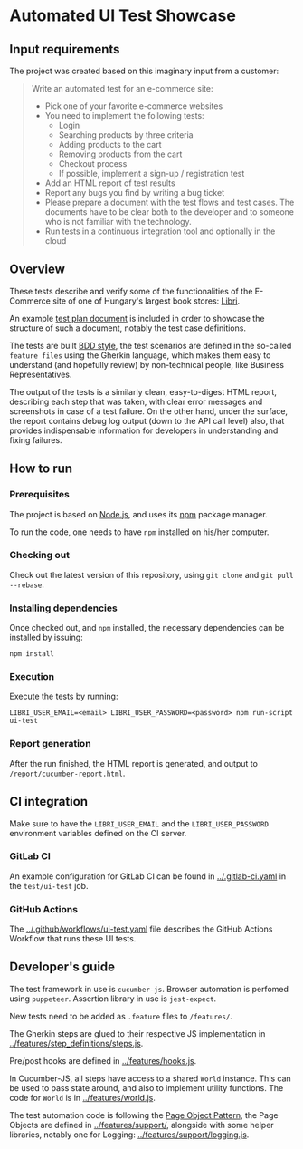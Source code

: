 # Automated UI Test Showcase
## Input requirements

The project was created based on this imaginary input from a customer:

> Write an automated test for an e-commerce site:
>    * Pick one of your favorite e-commerce websites
>    * You need to implement the following tests:
>      * Login
>      * Searching products by three criteria
>      * Adding products to the cart
>      * Removing products from the cart
>      * Checkout process
>      * If possible, implement a sign-up / registration test
>    * Add an HTML report of test results
>    * Report any bugs you find by writing a bug ticket
>    * Please prepare a document with the test flows and test cases. The documents have to be clear both to the developer and to someone who is not familiar with the technology.
>    * Run tests in a continuous integration tool and optionally in the cloud

## Overview

These tests describe and verify some of the functionalities of the E-Commerce site of one of Hungary's largest book stores: [Libri](https://libri.hu).

An example [test plan document](TEST_PLAN.md) is included in order to showcase the structure of such a document, notably the test case definitions.

The tests are built [BDD style](https://en.wikipedia.org/wiki/Behavior-driven_development), the test scenarios are defined in the so-called `feature files` using the Gherkin language, which makes them easy to understand (and hopefully review) by non-technical people, like Business Representatives.

The output of the tests is a similarly clean, easy-to-digest HTML report, describing each step that was taken, with clear error messages and screenshots in case of a test failure. On the other hand, under the surface, the report contains debug log output (down to the API call level) also, that provides  indispensable information for developers in understanding and fixing failures.

## How to run

### Prerequisites

The project is based on [Node.js](https://nodejs.org/), and uses its [npm](https://www.npmjs.com/) package manager.

To run the code, one needs to have `npm` installed on his/her computer.

### Checking out

Check out the latest version of this repository, using `git clone` and `git pull --rebase`.

### Installing dependencies

Once checked out, and `npm` installed, the necessary dependencies can be installed by issuing:
```
npm install
```

### Execution

Execute the tests by running:
```
LIBRI_USER_EMAIL=<email> LIBRI_USER_PASSWORD=<password> npm run-script ui-test
```


### Report generation

After the run finished, the HTML report is generated, and output to `/report/cucumber-report.html`.

## CI integration

Make sure to have the `LIBRI_USER_EMAIL` and the `LIBRI_USER_PASSWORD` environment variables defined on the CI server.

### GitLab CI
An example configuration for GitLab CI can be found in [../.gitlab-ci.yaml]() in the `test/ui-test` job.

### GitHub Actions
The [../.github/workflows/ui-test.yaml]() file describes the GitHub Actions Workflow that runs these UI tests.

## Developer's guide

The test framework in use is `cucumber-js`. Browser automation is perfomed using `puppeteer`. Assertion library in use is `jest-expect`.

New tests need to be added as `.feature` files to `/features/`.

The Gherkin steps are glued to their respective JS implementation in [../features/step_definitions/steps.js]().

Pre/post hooks are defined in [../features/hooks.js]().

In Cucumber-JS, all steps have access to a shared `World` instance. This can be used to pass state around, and also to implement utility functions. The code for `World` is in [../features/world.js]().

The test automation code is following the [Page Object Pattern](https://martinfowler.com/bliki/PageObject.html), the Page Objects are defined in [../features/support/](), alongside with some helper libraries, notably one for Logging: [../features/support/logging.js]().
